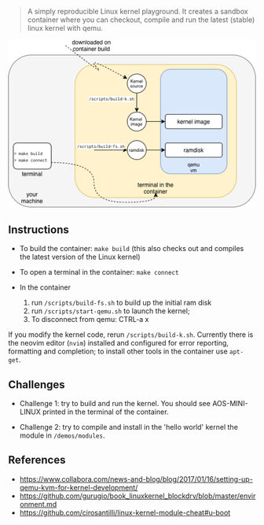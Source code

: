> A simply reproducible Linux kernel playground. It creates a sandbox container
> where you can checkout, compile and run the latest (stable) linux kernel with
> qemu.

<p align="center">
  <img src="picture.png">
</p>

## Instructions

- To build the container: `make build` (this also checks out and compiles the
  latest version of the Linux kernel)

- To open a terminal in the container: `make connect`

- In the container

  1. run `/scripts/build-fs.sh` to build up the initial ram disk
  2. run `/scripts/start-qemu.sh` to launch the kernel;
  3. To disconnect from qemu: CTRL-a x

If you modify the kernel code, rerun `/scripts/build-k.sh`. Currently there is
the neovim editor (`nvim`) installed and configured for error reporting,
formatting and completion; to install other tools in the container use
`apt-get`.

## Challenges

- Challenge 1: try to build and run the kernel. You should see AOS-MINI-LINUX
  printed in the terminal of the container.

- Challenge 2: try to compile and install in the 'hello world' kernel the module
  in `/demos/modules`.

## References

- https://www.collabora.com/news-and-blog/blog/2017/01/16/setting-up-qemu-kvm-for-kernel-development/
- https://github.com/gurugio/book_linuxkernel_blockdrv/blob/master/environment.md
- https://github.com/cirosantilli/linux-kernel-module-cheat#u-boot
